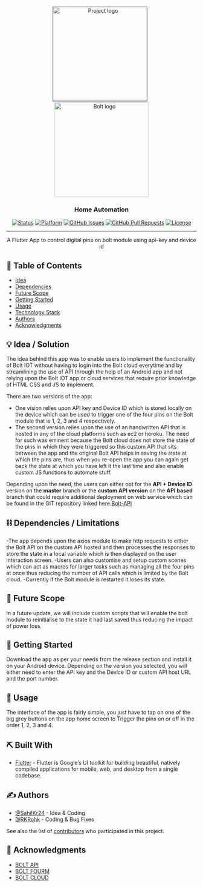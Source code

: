 <p align="center">
  <a href="" rel="noopener">
 <img width="250px" src="https://flutter.dev/assets/flutter-lockup-1caf6476beed76adec3c477586da54de6b552b2f42108ec5bc68dc63bae2df75.png" alt="Project logo"></a>
 &nbsp;
 <img width="250px" src="https://cloud.boltiot.com/static/images/logo.png" alt="Bolt logo"></a>
</p>
<h3 align="center">Home Automation</h3>

<div align="center">

[![Status](https://img.shields.io/badge/status-active-success.svg)]()
[![Platform](https://img.shields.io/badge/platform-flutter-lightgrey)]()
[![GitHub Issues](https://img.shields.io/github/issues/SahilKr24/boltiot-control-app)](https://github.com/SahilKr24/boltiot-control-app/issues)
[![GitHub Pull Requests](https://img.shields.io/github/issues-pr/SahilKr24/boltiot-control-app)](https://github.com/SahilKr24/boltiot-control-app/pulls)
[![License](https://img.shields.io/badge/license-MIT-blue.svg)](/LICENSE)

</div>


---

<p align="center"> A Flutter App to control digital pins on bolt module using api-key and device id
    <br> 
</p>

## 📝 Table of Contents

- [Idea](#idea)
- [Dependencies](#limitations)
- [Future Scope](#future_scope)
- [Getting Started](#getting_started)
- [Usage](#usage)
- [Technology Stack](#tech_stack)
- [Authors](#authors)
- [Acknowledgments](#acknowledgments)

## 💡 Idea / Solution <a name = "idea"></a>

The idea behind this app was to enable users to implement the functionality of Bolt IOT without having to login into the Bolt cloud everytime and by streamlining the use of API through the help of an Android app and not relying upon the Bolt IOT app or cloud services that require prior knowledge of HTML CSS and JS to implement.

There are two versions of the app:

- One vision relies upon API key and Device ID which is stored locally on the device which can be used to trigger one of the four pins on the Bolt module that is 1, 2, 3 and 4 respectively.
- The second version relies upon the use of an handwritten API that is hosted in any of the cloud platforms such as ec2 or heroku. The need for such was eminent because the Bolt cloud does not store the state of the pins in which they were triggered so this custom API that sits between the app and the original Bolt API helps in saving the state at which the pins are, thus when you re-open the app you can again get back the state at which you have left it the last time and also enable custom JS functions to automate stuff.

Depending upon the need, the users can either opt for the **API + Device ID** version on the **master** branch or the **custom API version** on the **API based** branch that could require additional deployment on web service which can be found in the GIT repository linked here.[Bolt-API](https://github.com/SahilKr24/bolt_api)
 

## ⛓️ Dependencies / Limitations <a name = "limitations"></a>

-The app depends upon the axios module to make http requests to either the Bolt API on the custom API hosted and then processes the responses to store the state in a local variable which is then displayed on the user interaction screen.
-Users can also customise and setup custom scenes which can act as macros for larger tasks such as managing all the four pins at once thus reducing the number of API calls which is limited by the Bolt cloud.
-Currently if the Bolt module is restarted it loses its state.

## 🚀 Future Scope <a name = "future_scope"></a>

In a future update, we will include custom scripts that will enable the bolt module to reinitialise to the state it had last saved thus reducing the impact of power loss.

## 🏁 Getting Started <a name = "getting_started"></a>

Download the app as per your needs from the release section and install it on your Android device. Depending on the version you selected, you will either need to enter the API key and the Device ID or custom API host URL and the port number.

## 🎈 Usage <a name="usage"></a>

The interface of the app is fairly simple, you just have to tap on one of the big grey buttons on the app home screen to Trigger the pins on or off in the order 1, 2, 3 and 4.

## ⛏️ Built With <a name = "tech_stack"></a>

- [Flutter](https://flutter.dev/) - Flutter is Google’s UI toolkit for building beautiful, natively compiled applications for mobile, web, and desktop from a single codebase.

## ✍️ Authors <a name = "authors"></a>

- [@SahilKr24](https://github.com/SahilKr24) - Idea & Coding
- [@RKRohk](https://github.com/Rkrohk) - Coding & Bug Fixes

See also the list of [contributors](https://github.com/kylelobo/The-Documentation-Compendium/contributors)
who participated in this project.

## 🎉 Acknowledgments <a name = "acknowledgments"></a>

- [BOLT API](https://docs.boltiot.com/docs/introduction)
- [BOLT FOURM](https://forum.boltiot.com/)
- [BOLT CLOUD](https://cloud.boltiot.com/)
